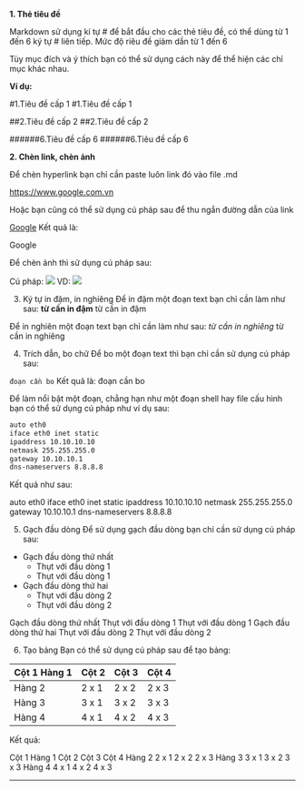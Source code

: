 





**1. Thẻ tiêu đề**

Markdown sử dụng kí tự # để bắt đầu cho các thẻ tiêu đề, có thể dùng từ 1 đến 6 ký tự # liên tiếp. Mức độ riêu đề giảm dần từ 1 đến 6

Tùy mục đích và ý thích bạn có thể sử dụng cách này để thể hiện các chỉ mục khác nhau.

**Ví dụ:**

#1.Tiêu đề cấp 1
#1.Tiêu đề cấp 1

##2.Tiêu đề cấp 2
##2.Tiêu đề cấp 2

######6.Tiêu đề cấp 6
######6.Tiêu đề cấp 6


**2. Chèn link, chèn ảnh**

Để chèn hyperlink bạn chỉ cần paste luôn link đó vào file .md

https://www.google.com.vn

Hoặc bạn cũng có thể sử dụng cú pháp sau để thu ngắn đường dẫn của link

[Google](https://www.google.com.vn)
Kết quả là:

Google

Để chèn ảnh thì sử dụng cú pháp sau: 

Cú pháp: <img src="link hình ảnh"> VD: <img src="https://imgur.com/gallery/TkFRkXz">




3. Ký tự in đậm, in nghiêng
Để in đậm một đoạn text bạn chỉ cần làm như sau:
**từ cần in đậm**
từ cần in đậm

Để in nghiên một đoạn text bạn chỉ cần làm như sau:
*từ cần in nghiêng*
từ cần in nghiêng


4. Trích dẫn, bo chữ
Để bo một đoạn text thì bạn chỉ cần sử dụng cú pháp sau:

`đoạn cần bo`
Kết quả là: đoạn cần bo

Để làm nổi bật một đoạn, chẳng hạn như một đoạn shell hay file cấu hình bạn có thể sử dụng cú pháp như ví dụ sau:

```sh
auto eth0
iface eth0 inet static
ipaddress 10.10.10.10
netmask 255.255.255.0
gateway 10.10.10.1
dns-nameservers 8.8.8.8
```
Kết quả như sau:

auto eth0
iface eth0 inet static
ipaddress 10.10.10.10
netmask 255.255.255.0
gateway 10.10.10.1
dns-nameservers 8.8.8.8

5. Gạch đầu dòng
Để sử dụng gạch đầu dòng bạn chỉ cần sử dụng cú pháp sau:

- Gạch đầu dòng thứ nhất
  <ul>
  <li>Thụt với đầu dòng 1</li>
  <li>Thụt với đầu dòng 1</li>
  </ul>
- Gạch đầu dòng thứ hai
  <ul>
  <li>Thụt với đầu dòng 2</li>
  <li>Thụt với đầu dòng 2</li>
  </ul>
Gạch đầu dòng thứ nhất
Thụt với đầu dòng 1
Thụt với đầu dòng 1
Gạch đầu dòng thứ hai
Thụt với đầu dòng 2
Thụt với đầu dòng 2

6. Tạo bảng
Bạn có thể sử dụng cú pháp sau để tạo bảng:

| Cột 1 Hàng 1 | Cột 2 | Cột 3| Cột 4 |
|--------------|-------|------|-------|
| Hàng 2 | 2 x 1 | 2 x 2 | 2 x 3 | 2 x 4 |
| Hàng 3 | 3 x 1 | 3 x 2 | 3 x 3 | 3 x 4 |
| Hàng 4 | 4 x 1 | 4 x 2 | 4 x 3 | 4 x 4 |
Kết quả:

Cột 1 Hàng 1	Cột 2	Cột 3	Cột 4
Hàng 2	2 x 1	2 x 2	2 x 3
Hàng 3	3 x 1	3 x 2	3 x 3
Hàng 4	4 x 1	4 x 2	4 x 3
- - -
